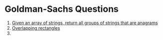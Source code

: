 # Goldman-Sachs Questions

1. [Given an array of strings, return all groups of strings that are anagrams](https://practice.geeksforgeeks.org/problems/print-anagrams-together/1/)  
2. [Overlapping rectangles](https://practice.geeksforgeeks.org/problems/overlapping-rectangles1924/1/)
3. 
